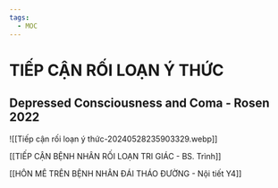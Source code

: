 ```yaml
---
tags:
  - MOC
---
```

# TIẾP CẬN RỐI LOẠN Ý THỨC

## Depressed Consciousness and Coma - Rosen 2022
![[Tiếp cận rối loạn ý thức-20240528235903329.webp]]

[[TIẾP CẬN BỆNH NHÂN RỐI LOẠN TRI GIÁC - BS. Trình]]

[[HÔN MÊ TRÊN BỆNH NHÂN ĐÁI THÁO ĐƯỜNG - Nội tiết Y4]]